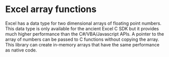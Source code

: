 # Excel array functions

Excel has a data type for two dimensional arrays of floating point numbers.
This data type is only available for the ancient Excel C SDK but it provides
much higher performance than the C#/VBA/Javascript APIs.
A pointer to the array of numbers can be passed to C functions without
copying the array.
This library can create in-memory arrays that have the same performance as native code.
